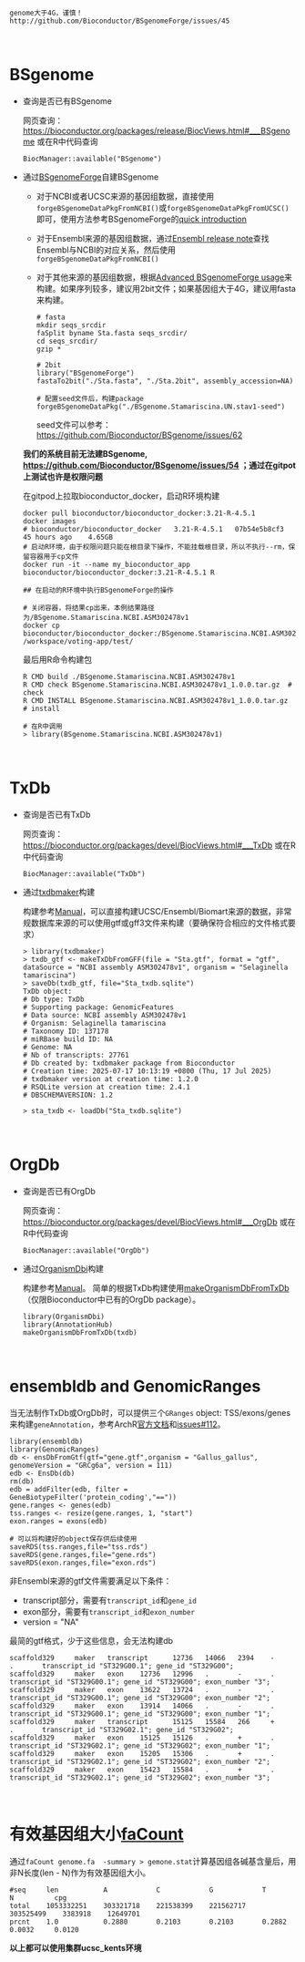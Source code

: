 ```warning
genome大于4G，谨慎！
http://github.com/Bioconductor/BSgenomeForge/issues/45
```

</br>

# BSgenome

- 查询是否已有BSgenome

  网页查询：https://bioconductor.org/packages/release/BiocViews.html#___BSgenome 或在R中代码查询

  ```
  BiocManager::available("BSgenome")
  ```

- 通过[BSgenomeForge](https://github.com/Bioconductor/BSgenomeForge)自建BSgenome
  
  - 对于NCBI或者UCSC来源的基因组数据，直接使用`forgeBSgenomeDataPkgFromNCBI()`或`forgeBSgenomeDataPkgFromUCSC()`即可，使用方法参考BSgenomeForge的[quick introduction](https://bioconductor.org/packages/release/bioc/vignettes/BSgenomeForge/inst/doc/QuickBSgenomeForge.html)

  - 对于Ensembl来源的基因组数据，通过[Ensembl release note](https://ftp.ensembl.org/pub/release-114/species_EnsemblVertebrates.txt)查找Ensembl与NCBI的对应关系，然后使用`forgeBSgenomeDataPkgFromNCBI()`

  - 对于其他来源的基因组数据，根据[Advanced BSgenomeForge usage](https://bioconductor.org/packages/release/bioc/vignettes/BSgenomeForge/inst/doc/AdvancedBSgenomeForge.pdf)来构建。如果序列较多，建议用2bit文件；如果基因组大于4G，建议用fasta来构建。

    ```
    # fasta
    mkdir seqs_srcdir
    faSplit byname Sta.fasta seqs_srcdir/
    cd seqs_srcdir/
    gzip *

    # 2bit
    library("BSgenomeForge")
    fastaTo2bit("./Sta.fasta", "./Sta.2bit", assembly_accession=NA)

    # 配置seed文件后，构建package
    forgeBSgenomeDataPkg("./BSgenome.Stamariscina.UN.stav1-seed")
    ```

    seed文件可以参考：https://github.com/Bioconductor/BSgenome/issues/62

  **我们的系统目前无法建BSgenome, https://github.com/Bioconductor/BSgenome/issues/54 ；通过在gitpot上测试也许是权限问题**

  在gitpod上拉取bioconductor_docker，启动R环境构建

  ```
  docker pull bioconductor/bioconductor_docker:3.21-R-4.5.1 
  docker images 
  # bioconductor/bioconductor_docker   3.21-R-4.5.1   07b54e5b8cf3   45 hours ago    4.65GB
  # 启动R环境，由于权限问题只能在根目录下操作，不能挂载根目录，所以不执行--rm，保留容器用于cp文件
  docker run -it --name my_bioconductor_app bioconductor/bioconductor_docker:3.21-R-4.5.1 R

  ## 在启动的R环境中执行BSgenomeForge的操作

  # 关闭容器，将结果cp出来，本例结果路径为/BSgenome.Stamariscina.NCBI.ASM302478v1
  docker cp bioconductor/bioconductor_docker:/BSgenome.Stamariscina.NCBI.ASM302478v1 /workspace/voting-app/test/
  ```

  最后用R命令构建包

  ```
  R CMD build ./BSgenome.Stamariscina.NCBI.ASM302478v1
  R CMD check BSgenome.Stamariscina.NCBI.ASM302478v1_1.0.0.tar.gz  # check
  R CMD INSTALL BSgenome.Stamariscina.NCBI.ASM302478v1_1.0.0.tar.gz   # install

  # 在R中调用
  > library(BSgenome.Stamariscina.NCBI.ASM302478v1)
  ```

</br>

# TxDb

- 查询是否已有TxDb

  网页查询：https://bioconductor.org/packages/devel/BiocViews.html#___TxDb 或在R中代码查询

  ```
  BiocManager::available("TxDb")
  ```

- 通过[txdbmaker](https://github.com/Bioconductor/txdbmaker)构建

  构建参考[Manual](https://www.bioconductor.org/packages/devel/bioc/vignettes/txdbmaker/inst/doc/txdbmaker.html)，可以直接构建UCSC/Ensembl/Biomart来源的数据，非常规数据库来源的可以使用gtf或gff3文件来构建（要确保符合相应的文件格式要求）

  ```
  > library(txdbmaker)
  > txdb_gtf <- makeTxDbFromGFF(file = "Sta.gtf", format = "gtf", dataSource = "NCBI assembly ASM302478v1", organism = "Selaginella tamariscina")
  > saveDb(txdb_gtf, file="Sta_txdb.sqlite")
  TxDb object:
  # Db type: TxDb
  # Supporting package: GenomicFeatures
  # Data source: NCBI assembly ASM302478v1
  # Organism: Selaginella tamariscina
  # Taxonomy ID: 137178
  # miRBase build ID: NA
  # Genome: NA
  # Nb of transcripts: 27761
  # Db created by: txdbmaker package from Bioconductor
  # Creation time: 2025-07-17 10:13:19 +0800 (Thu, 17 Jul 2025)
  # txdbmaker version at creation time: 1.2.0
  # RSQLite version at creation time: 2.4.1
  # DBSCHEMAVERSION: 1.2
  
  > sta_txdb <- loadDb("Sta_txdb.sqlite")
  ```

</br>

# OrgDb

- 查询是否已有OrgDb

  网页查询：https://bioconductor.org/packages/devel/BiocViews.html#___OrgDb 或在R中代码查询

  ```
  BiocManager::available("OrgDb")
  ```

- 通过[OrganismDbi](https://github.com/Bioconductor/OrganismDbi)构建

  构建参考[Manual](https://bioconductor.org/packages/release/bioc/vignettes/OrganismDbi/inst/doc/OrganismDbi.html)。
  简单的根据TxDb构建使用[makeOrganismDbFromTxDb](https://rdrr.io/bioc/OrganismDbi/man/makeOrganismDbFromTxDb.html)（仅限Bioconductor中已有的OrgDb package）。

  ```
  library(OrganismDbi)
  library(AnnotationHub)
  makeOrganismDbFromTxDb(txdb)
  ```

</br>

# ensembldb and GenomicRanges

当无法制作TxDb或OrgDb时，可以提供三个`GRanges` object: TSS/exons/genes来构建`geneAnnotation`，参考ArchR[官方文档](https://www.archrproject.com/bookdown/getting-set-up.html#)和[issues#112](https://github.com/GreenleafLab/ArchR/issues/112#issuecomment-630380660)。

```
library(ensembldb)
library(GenomicRanges)
db <- ensDbFromGtf(gtf="gene.gtf",organism = "Gallus_gallus", genomeVersion = "GRCg6a", version = 111)
edb <- EnsDb(db)
rm(db)
edb = addFilter(edb, filter = GeneBiotypeFilter('protein_coding',"=="))
gene.ranges <- genes(edb)
tss.ranges <- resize(gene.ranges, 1, "start")
exon.ranges = exons(edb)

# 可以将构建好的object保存供后续使用
saveRDS(tss.ranges,file="tss.rds")
saveRDS(gene.ranges,file="gene.rds")
saveRDS(exon.ranges,file="exon.rds")
```

非Ensembl来源的gtf文件需要满足以下条件：
- transcript部分，需要有`transcript_id`和`gene_id`
- exon部分，需要有`transcript_id`和`exon_number`
- version = "NA"

最简的gtf格式，少于这些信息，会无法构建db
```
scaffold329     maker   transcript      12736   14066   2394    -       .       transcript_id "ST329G00.1"; gene_id "ST329G00";
scaffold329     maker   exon    12736   12996   .       -       .       transcript_id "ST329G00.1"; gene_id "ST329G00"; exon_number "3";
scaffold329     maker   exon    13622   13724   .       -       .       transcript_id "ST329G00.1"; gene_id "ST329G00"; exon_number "2";
scaffold329     maker   exon    13914   14066   .       -       .       transcript_id "ST329G00.1"; gene_id "ST329G00"; exon_number "1";
scaffold329     maker   transcript      15125   15584   266     +       .       transcript_id "ST329G02.1"; gene_id "ST329G02";
scaffold329     maker   exon    15125   15126   .       +       .       transcript_id "ST329G02.1"; gene_id "ST329G02"; exon_number "1";
scaffold329     maker   exon    15205   15306   .       +       .       transcript_id "ST329G02.1"; gene_id "ST329G02"; exon_number "2";
scaffold329     maker   exon    15423   15584   .       +       .       transcript_id "ST329G02.1"; gene_id "ST329G02"; exon_number "3";
```

</br>

# 有效基因组大小[faCount](https://github.com/ENCODE-DCC/kentUtils?tab=readme-ov-file)

通过`faCount genome.fa  -summary > gemone.stat`计算基因组各碱基含量后，用非N长度(len - N)作为有效基因组大小。

```
#seq     len           A            C            G            T            N          cpg
total    1053332251    303321718    221538399    221562717    303525499    3383918    12649701
prcnt    1.0           0.2880       0.2103       0.2103       0.2882       0.0032     0.0120
```



**以上都可以使用集群ucsc_kents环境**
